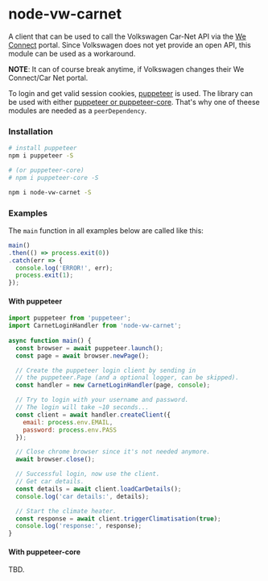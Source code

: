 # node-vw-carnet

A client that can be used to call the Volkswagen Car-Net API via the <a href="https://www.portal.volkswagen-we.com/portal">We Connect</a> portal. Since Volkswagen does not yet provide an open API, this module can be used as a workaround.

**NOTE**: It can of course break anytime, if Volkswagen changes their We Connect/Car Net portal.

To login and get valid session cookies, <a href="https://github.com/puppeteer/puppeteer">puppeteer</a> is used. The library can be used with either <a href="https://github.com/puppeteer/puppeteer/blob/master/docs/api.md#puppeteer-vs-puppeteer-core">puppeteer or puppeteer-core</a>. That's why one of theese modules are needed as a `peerDependency`.


### Installation
```bash
# install puppeteer
npm i puppeteer -S

# (or puppeteer-core)
# npm i puppeteer-core -S

npm i node-vw-carnet -S
```

### Examples

The `main` function in all examples below are called like this:
```javascript
main()
.then(() => process.exit(0))
.catch(err => {
  console.log('ERROR!', err);
  process.exit(1);
});
```

#### With puppeteer

```javascript
import puppeteer from 'puppeteer';
import CarnetLoginHandler from 'node-vw-carnet';
 
async function main() {
  const browser = await puppeteer.launch();
  const page = await browser.newPage();

  // Create the puppeteer login client by sending in
  // the puppeteer.Page (and a optional logger, can be skipped).
  const handler = new CarnetLoginHandler(page, console);

  // Try to login with your username and password.
  // The login will take ~10 seconds... 
  const client = await handler.createClient({
    email: process.env.EMAIL,
    password: process.env.PASS
  });

  // Close chrome browser since it's not needed anymore.
  await browser.close();

  // Successful login, now use the client.
  // Get car details.
  const details = await client.loadCarDetails();
  console.log('car details:', details);

  // Start the climate heater.
  const response = await client.triggerClimatisation(true);
  console.log('response:', response);
}
```

#### With puppeteer-core

TBD.